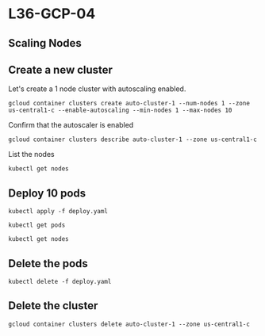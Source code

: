 # L36-GCP-04

## Scaling Nodes

## Create a new cluster

Let's create a 1 node cluster with autoscaling enabled.

    gcloud container clusters create auto-cluster-1 --num-nodes 1 --zone us-central1-c --enable-autoscaling --min-nodes 1 --max-nodes 10 

Confirm that the autoscaler is enabled

    gcloud container clusters describe auto-cluster-1 --zone us-central1-c

List the nodes

    kubectl get nodes

## Deploy 10 pods

    kubectl apply -f deploy.yaml

    kubectl get pods

    kubectl get nodes

## Delete the pods

    kubectl delete -f deploy.yaml

## Delete the cluster

    gcloud container clusters delete auto-cluster-1 --zone us-central1-c 

